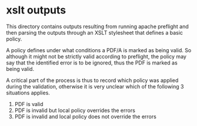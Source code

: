 xslt outputs
============

This directory contains outputs resulting from running apache preflight and then parsing the outputs through an XSLT stylesheet that defines a basic policy. 

A policy defines under what conditions a PDF/A is marked as being valid. So although it might not be strictly valid according to preflight, the policy may say that the identified error is to be ignored, thus the PDF is marked as being valid.

A critical part of the process is thus to record which policy was applied during the validation, otherwise it is very unclear which of the following 3 situations applies.

1. PDF is valid
2. PDF is invalid but local policy overrides the errors
3. PDF is invalid and local policy does not override the errors
